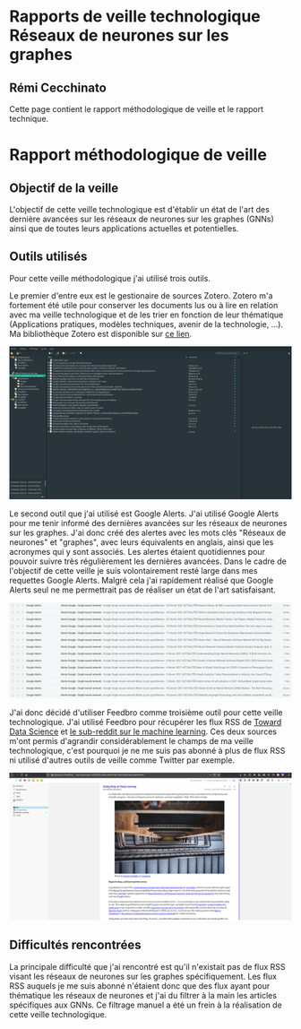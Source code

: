 Rapports de veille technologique Réseaux de neurones sur les graphes
====================================================================

Rémi Cecchinato
---------------

Cette page contient le rapport méthodologique de veille et le rapport technique.

Rapport méthodologique de veille
================================

Objectif de la veille
---------------------

L'objectif de cette veille technologique est d'établir un état de l'art des dernière avancées sur les réseaux de neurones sur les graphes (GNNs) ainsi que de toutes leurs applications actuelles et potentielles.

Outils utilisés
---------------

Pour cette veille méthodologique j'ai utilisé trois outils.

Le premier d'entre eux est le gestionaire de sources Zotero.
Zotero m'a fortement été utile pour conserver les documents lus ou à lire en relation avec ma veille technologique et de les trier en fonction de leur thématique (Applications pratiques, modèles techniques, avenir de la technologie, ...).
Ma bibliothèque Zotero est disponible sur [ce lien](https://www.zotero.org/groups/2714739/deep_learning_sur_les_graphes/library).

![Bibliothèque Zotero](zotero.png)

Le second outil que j'ai utilisé est Google Alerts.
J'ai utilisé Google Alerts pour me tenir informé des dernières avancées sur les réseaux de neurones sur les graphes.
J'ai donc créé des alertes avec les mots clés "Réseaux de neurones" et "graphes", avec leurs équivalents en anglais, ainsi que les acronymes qui y sont associés.
Les alertes étaient quotidiennes pour pouvoir suivre très régulièrement les dernières avancées.
Dans le cadre de l'objectif de cette veille je suis volontairement resté large dans mes requettes Google Alerts.
Malgré cela j'ai rapidement réalisé que Google Alerts seul ne me permettrait pas de réaliser un état de l'art satisfaisant.

![Mails Google Alerts](google-alerts.png)

J'ai donc décidé d'utiliser Feedbro comme troisième outil pour cette veille technologique.
J'ai utilisé Feedbro pour récupérer les flux RSS de [Toward Data Science](towardsdatascience.com) et [le sub-reddit sur le machine learning](reddit.com/r/MachineLearning).
Ces deux sources m'ont permis d'agrandir considérablement le champs de ma veille technologique, c'est pourquoi je ne me suis pas abonné à plus de flux RSS ni utilisé d'autres outils de veille comme Twitter par exemple.

![Feedbro](feedbro.png)

Difficultés rencontrées
-----------------------

La principale difficulté que j'ai rencontré est qu'il n'existait pas de flux RSS visant les réseaux de neurones sur les graphes spécifiquement.
Les flux RSS auquels je me suis abonné n'étaient donc que des flux ayant pour thématique les réseaux de neurones et j'ai du filtrer à la main les articles spécifiques aux GNNs.
Ce filtrage manuel a été un frein à la réalisation de cette veille technologique.


